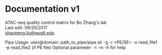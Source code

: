 # Documentation v1
ATAC-seq quality control matrix for Bo Zhang's lab				  	
Last edit: 09/25/2017												   	
shaopeng.liu@wustl.edu											   


Pipe Usage:
user@domain: path_to_pipe/pipe.sh  -g <genome>  -r <PE/SE>  -o read_file1  -p read_file2 (if PE file)
Optional parameter:   -t <threads>  -m <marker>  -h for help

